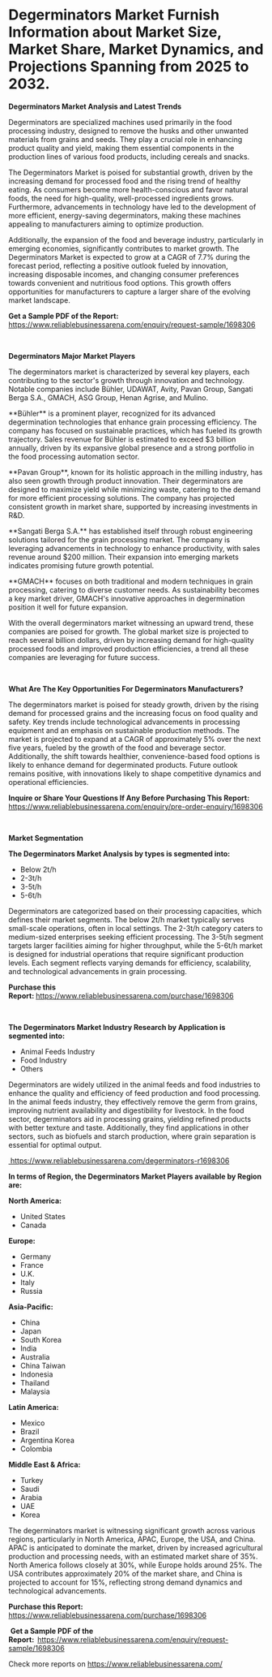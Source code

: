 <p><h1>Degerminators Market Furnish Information about Market Size, Market Share, Market Dynamics, and Projections Spanning from 2025 to 2032.</h1></p><p><strong>Degerminators Market Analysis and Latest Trends</strong></p>
<p><p>Degerminators are specialized machines used primarily in the food processing industry, designed to remove the husks and other unwanted materials from grains and seeds. They play a crucial role in enhancing product quality and yield, making them essential components in the production lines of various food products, including cereals and snacks.</p><p>The Degerminators Market is poised for substantial growth, driven by the increasing demand for processed food and the rising trend of healthy eating. As consumers become more health-conscious and favor natural foods, the need for high-quality, well-processed ingredients grows. Furthermore, advancements in technology have led to the development of more efficient, energy-saving degerminators, making these machines appealing to manufacturers aiming to optimize production.</p><p>Additionally, the expansion of the food and beverage industry, particularly in emerging economies, significantly contributes to market growth. The Degerminators Market is expected to grow at a CAGR of 7.7% during the forecast period, reflecting a positive outlook fueled by innovation, increasing disposable incomes, and changing consumer preferences towards convenient and nutritious food options. This growth offers opportunities for manufacturers to capture a larger share of the evolving market landscape.</p></p>
<p><strong>Get a Sample PDF of the Report:&nbsp;</strong> <a href="https://www.reliablebusinessarena.com/enquiry/request-sample/1698306?utm_campaign=2475&utm_medium=2&utm_source=Github&utm_content=ia&utm_term=24032025&utm_id=degerminators">https://www.reliablebusinessarena.com/enquiry/request-sample/1698306</a></p>
<p>&nbsp;</p>
<p><strong>Degerminators Major Market Players</strong></p>
<p><p>The degerminators market is characterized by several key players, each contributing to the sector's growth through innovation and technology. Notable companies include Bühler, UDAWAT, Avity, Pavan Group, Sangati Berga S.A., GMACH, ASG Group, Henan Agrise, and Mulino.</p><p>**Bühler** is a prominent player, recognized for its advanced degermination technologies that enhance grain processing efficiency. The company has focused on sustainable practices, which has fueled its growth trajectory. Sales revenue for Bühler is estimated to exceed $3 billion annually, driven by its expansive global presence and a strong portfolio in the food processing automation sector.</p><p>**Pavan Group**, known for its holistic approach in the milling industry, has also seen growth through product innovation. Their degerminators are designed to maximize yield while minimizing waste, catering to the demand for more efficient processing solutions. The company has projected consistent growth in market share, supported by increasing investments in R&D.</p><p>**Sangati Berga S.A.** has established itself through robust engineering solutions tailored for the grain processing market. The company is leveraging advancements in technology to enhance productivity, with sales revenue around $200 million. Their expansion into emerging markets indicates promising future growth potential.</p><p>**GMACH** focuses on both traditional and modern techniques in grain processing, catering to diverse customer needs. As sustainability becomes a key market driver, GMACH's innovative approaches in degermination position it well for future expansion.</p><p>With the overall degerminators market witnessing an upward trend, these companies are poised for growth. The global market size is projected to reach several billion dollars, driven by increasing demand for high-quality processed foods and improved production efficiencies, a trend all these companies are leveraging for future success.</p></p>
<p>&nbsp;</p>
<p><strong>What Are The Key Opportunities For Degerminators Manufacturers?</strong></p>
<p><p>The degerminators market is poised for steady growth, driven by the rising demand for processed grains and the increasing focus on food quality and safety. Key trends include technological advancements in processing equipment and an emphasis on sustainable production methods. The market is projected to expand at a CAGR of approximately 5% over the next five years, fueled by the growth of the food and beverage sector. Additionally, the shift towards healthier, convenience-based food options is likely to enhance demand for degerminated products. Future outlook remains positive, with innovations likely to shape competitive dynamics and operational efficiencies.</p></p>
<p><strong>Inquire or Share Your Questions If Any Before Purchasing This Report:</strong> <a href="https://www.reliablebusinessarena.com/enquiry/pre-order-enquiry/1698306?utm_campaign=2475&utm_medium=2&utm_source=Github&utm_content=ia&utm_term=24032025&utm_id=degerminators">https://www.reliablebusinessarena.com/enquiry/pre-order-enquiry/1698306</a></p>
<p>&nbsp;</p>
<p><strong>Market Segmentation</strong></p>
<p><strong>The Degerminators Market Analysis by types is segmented into:</strong></p>
<p><ul><li>Below 2t/h</li><li>2-3t/h</li><li>3-5t/h</li><li>5-6t/h</li></ul></p>
<p><p>Degerminators are categorized based on their processing capacities, which defines their market segments. The below 2t/h market typically serves small-scale operations, often in local settings. The 2-3t/h category caters to medium-sized enterprises seeking efficient processing. The 3-5t/h segment targets larger facilities aiming for higher throughput, while the 5-6t/h market is designed for industrial operations that require significant production levels. Each segment reflects varying demands for efficiency, scalability, and technological advancements in grain processing.</p></p>
<p><strong>Purchase this Report:&nbsp;</strong><a href="https://www.reliablebusinessarena.com/purchase/1698306?utm_campaign=2475&utm_medium=2&utm_source=Github&utm_content=ia&utm_term=24032025&utm_id=degerminators">https://www.reliablebusinessarena.com/purchase/1698306</a></p>
<p>&nbsp;</p>
<p><strong>The Degerminators Market Industry Research by Application is segmented into:</strong></p>
<p><ul><li>Animal Feeds Industry</li><li>Food Industry</li><li>Others</li></ul></p>
<p><p>Degerminators are widely utilized in the animal feeds and food industries to enhance the quality and efficiency of feed production and food processing. In the animal feeds industry, they effectively remove the germ from grains, improving nutrient availability and digestibility for livestock. In the food sector, degerminators aid in processing grains, yielding refined products with better texture and taste. Additionally, they find applications in other sectors, such as biofuels and starch production, where grain separation is essential for optimal output.</p></p>
<p><a href="https://www.reliablebusinessarena.com/degerminators-r1698306?utm_campaign=2475&utm_medium=2&utm_source=Github&utm_content=ia&utm_term=24032025&utm_id=degerminators">&nbsp;https://www.reliablebusinessarena.com/degerminators-r1698306</a></p>
<p><strong>In terms of Region, the Degerminators Market Players available by Region are:</strong></p>
<p>
    <p> <strong> North America: </strong>
        <ul>
            <li>United States</li>
            <li>Canada</li>
        </ul>
        </p> 
    <p> <strong> Europe: </strong>
        <ul>
            <li>Germany</li>
            <li>France</li>
            <li>U.K.</li>
            <li>Italy</li>
            <li>Russia</li>
        </ul>
        </p> 
    <p> <strong> Asia-Pacific: </strong>
        <ul>
            <li>China</li>
            <li>Japan</li>
            <li>South Korea</li>
            <li>India</li>
            <li>Australia</li>
            <li>China Taiwan</li>
            <li>Indonesia</li>
            <li>Thailand</li>
            <li>Malaysia</li>
        </ul>
        </p> 
    <p> <strong> Latin America: </strong>
        <ul>
            <li>Mexico</li>
            <li>Brazil</li>
            <li>Argentina Korea</li>
            <li>Colombia</li>
        </ul>
        </p> 
    <p> <strong> Middle East & Africa: </strong>
        <ul>
            <li>Turkey</li>
            <li>Saudi</li>
            <li>Arabia</li>
            <li>UAE</li>
            <li>Korea</li>
        </ul>
    </p>
    </p>
<p><p>The degerminators market is witnessing significant growth across various regions, particularly in North America, APAC, Europe, the USA, and China. APAC is anticipated to dominate the market, driven by increased agricultural production and processing needs, with an estimated market share of 35%. North America follows closely at 30%, while Europe holds around 25%. The USA contributes approximately 20% of the market share, and China is projected to account for 15%, reflecting strong demand dynamics and technological advancements.</p></p>
<p><strong>Purchase this Report: </strong><a href="https://www.reliablebusinessarena.com/purchase/1698306?utm_campaign=2475&utm_medium=2&utm_source=Github&utm_content=ia&utm_term=24032025&utm_id=degerminators">https://www.reliablebusinessarena.com/purchase/1698306</a></p>
<p>&nbsp;<strong>Get a Sample PDF of the Report:&nbsp;&nbsp;</strong><a href="https://www.reliablebusinessarena.com/enquiry/request-sample/1698306?utm_campaign=2475&utm_medium=2&utm_source=Github&utm_content=ia&utm_term=24032025&utm_id=degerminators">https://www.reliablebusinessarena.com/enquiry/request-sample/1698306</a></p>
<p><strong></strong></p>
<p>Check more reports on <a href="https://www.reliablebusinessarena.com/?utm_campaign=2475&utm_medium=2&utm_source=Github&utm_content=ia&utm_term=24032025&utm_id=degerminators">https://www.reliablebusinessarena.com/</a></p>